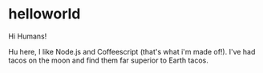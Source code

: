 # helloworld

Hi Humans!

Hu here, I like Node.js and Coffeescript (that's what i'm made of!).
I've had tacos on the moon and find them far superior to Earth tacos.
